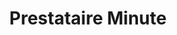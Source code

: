 ---
title: "Prestataire Minute"
url: /marly-le-roi/prestataire-minute/
shop: matériel informatique
---